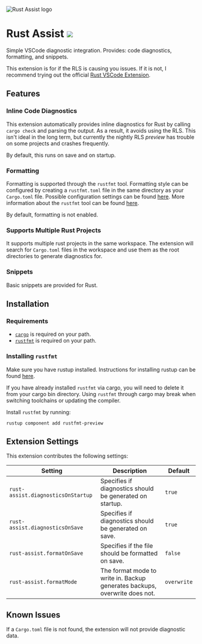 ![Rust Assist logo](https://github.com/mooman219/rust-assist/blob/master/logo.png?raw=true)
# Rust Assist [![](https://vsmarketplacebadge.apphb.com/version/mooman219.rust-assist.svg)](https://marketplace.visualstudio.com/items?itemName=mooman219.rust-assist)

Simple VSCode diagnostic integration. Provides: code diagnostics, formatting, and snippets.

This extension is for if the RLS is causing you issues. If it is not, I recommend trying out the official [Rust VSCode Extension](https://marketplace.visualstudio.com/items?itemName=rust-lang.rust).

## Features

### Inline Code Diagnostics

This extension automatically provides inline diagnostics for Rust by calling `cargo check` and parsing the output. As a result, it avoids using the RLS. This isn't ideal in the long term, but currently the nightly RLS _preview_ has trouble on some projects and crashes frequently.

By default, this runs on save and on startup.

### Formatting

Formatting is supported through the `rustfmt` tool. Formatting style can be configured by creating a `rustfmt.toml` file in the same directory as your `Cargo.toml` file. Possible configuration settings can be found [here](https://github.com/rust-lang-nursery/rustfmt/blob/master/Configurations.md). More information about the `rustfmt` tool can be found [here](https://github.com/rust-lang-nursery/rustfmt).

By default, formatting is not enabled.

### Supports Multiple Rust Projects

It supports multiple rust projects in the same workspace. The extension will search for `Cargo.toml` files in the workspace and use them as the root directories to generate diagnostics for.

### Snippets

Basic snippets are provided for Rust.

## Installation

### Requirements

* [`cargo`](https://github.com/rust-lang/cargo) is required on your path.
* [`rustfmt`](https://github.com/rust-lang-nursery/rustfmt) is required on your path.

### Installing `rustfmt`

Make sure you have rustup installed. Instructions for installing rustup can be found [here](https://rustup.rs/).

If you have already installed `rustfmt` via cargo, you will need to delete it from your cargo bin directory. Using `rustfmt` through cargo may break when switching toolchains or updating the compiler.

Install `rustfmt` by running:
```
rustup component add rustfmt-preview
```

## Extension Settings

This extension contributes the following settings:

| Setting                            | Description                                                                | Default     |
| ---------------------------------- | -------------------------------------------------------------------------- | ----------- |
| `rust-assist.diagnosticsOnStartup` | Specifies if diagnostics should be generated on startup.                   | `true`      |
| `rust-assist.diagnosticsOnSave`    | Specifies if diagnostics should be generated on save.                      | `true`      |
| `rust-assist.formatOnSave`         | Specifies if the file should be formatted on save.                         | `false`     |
| `rust-assist.formatMode`           | The format mode to write in. Backup generates backups, overwrite does not. | `overwrite` |

## Known Issues

If a `Cargo.toml` file is not found, the extension will not provide diagnostic data.
